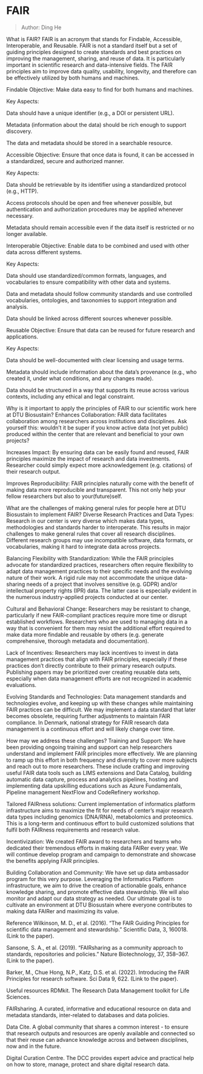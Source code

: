 # FAIR

> Author: Ding He

What is FAIR?
FAIR is an acronym that stands for Findable, Accessible, Interoperable, and Reusable. FAIR is not a standard itself but a set of guiding principles designed to create standards and best practices on improving the management, sharing, and reuse of data. It is particularly important in scientific research and data-intensive fields. The FAIR principles aim to improve data quality, usability, longevity, and therefore can be effectively utilized by both humans and machines.

Findable
Objective: Make data easy to find for both humans and machines.

Key Aspects: 

Data should have a unique identifier (e.g., a DOI or persistent URL).

Metadata (information about the data) should be rich enough to support discovery.

The data and metadata should be stored in a searchable resource.

Accessible
Objective: Ensure that once data is found, it can be accessed in a standardized, secure and authorized manner.

Key Aspects: 

Data should be retrievable by its identifier using a standardized protocol (e.g., HTTP).

Access protocols should be open and free whenever possible, but authentication and authorization procedures may be applied whenever necessary.

Metadata should remain accessible even if the data itself is restricted or no longer available.

Interoperable
Objective: Enable data to be combined and used with other data across different systems.

Key Aspects: 

Data should use standardized/common formats, languages, and vocabularies to ensure compatibility with other data and systems.

Data and metadata should follow community standards and use controlled vocabularies, ontologies, and taxonomies to support integration and analysis.

Data should be linked across different sources whenever possible.

Reusable
Objective: Ensure that data can be reused for future research and applications.

Key Aspects: 

Data should be well-documented with clear licensing and usage terms.

Metadata should include information about the data’s provenance (e.g., who created it, under what conditions, and any changes made).

Data should be structured in a way that supports its reuse across various contexts, including any ethical and legal constraint.

Why is it important to apply the principles of FAIR to our scientific work here at DTU Biosustain?
Enhances Collaboration: FAIR data facilitates collaboration among researchers across institutions and disciplines. Ask yourself this: wouldn’t it be super if you know active data (not yet public) produced within the center that are relevant and beneficial to your own projects?

Increases Impact: By ensuring data can be easily found and reused, FAIR principles maximize the impact of research and data investments. Researcher could simply expect more acknowledgement (e.g. citations) of their research output.

Improves Reproducibility: FAIR principles naturally come with the benefit of making data more reproducible and transparent. This not only help your fellow researchers but also to your(future)self.

What are the challenges of making general rules for people here at DTU Biosustain to implement FAIR?
Diverse Research Practices and Data Types: Research in our center is very diverse which makes data types, methodologies and standards harder to interoperate. This results in major challenges to make general rules that cover all research disciplines. Different research groups may use incompatible software, data formats, or vocabularies, making it hard to integrate data across projects.

Balancing Flexibility with Standardization: While the FAIR principles advocate for standardized practices, researchers often require flexibility to adapt data management practices to their specific needs and the evolving nature of their work. A rigid rule may not accommodate the unique data-sharing needs of a project that involves sensitive (e.g. GDPR) and/or intellectual property rights (IPR) data. The latter case is especially evident in the numerous industry-applied projects conducted at our center.

Cultural and Behavioral Change: Researchers may be resistant to change, particularly if new FAIR-compliant practices require more time or disrupt established workflows. Researchers who are used to managing data in a way that is convenient for them may resist the additional effort required to make data more findable and reusable by others (e.g. generate comprehensive, thorough metadata and documentation). 

Lack of Incentives: Researchers may lack incentives to invest in data management practices that align with FAIR principles, especially if these practices don’t directly contribute to their primary research outputs. Publishing papers may be prioritized over creating reusable data sets, especially when data management efforts are not recognized in academic evaluations.

Evolving Standards and Technologies: Data management standards and technologies evolve, and keeping up with these changes while maintaining FAIR practices can be difficult. We may implement a data standard that later becomes obsolete, requiring further adjustments to maintain FAIR compliance. In Denmark, national strategy for FAIR research data management is a continuous effort and will likely change over time.

How may we address these challenges?
Training and Support: We have been providing ongoing training and support can help researchers understand and implement FAIR principles more effectively. We are planning to ramp up this effort in both frequency and diversity to cover more subjects and reach out to more researchers. These include crafting and improving useful FAIR data tools such as LIMS extensions and Data Catalog, building automatic data capture, process and analytics pipelines, hosting and implementing data upskilling educations such as Azure Fundamentals, Pipeline management NextFlow and CodeRefinery workshop.

Tailored FAIRness solutions: Current implementation of informatics platform infrastructure aims to maximize the fit for needs of center’s major research data types including genomics (DNA/RNA), metabolomics and proteomics. This is a long-term and continuous effort to build customized solutions that fulfil both FAIRness requirements and research value.

Incentivization: We created FAIR award to researchers and teams who dedicated their tremendous efforts in making data FAIRer every year. We will continue develop program and campaign to demonstrate and showcase the benefits applying FAIR principles.

Building Collaboration and Community: We have set up data ambassador program for this very purpose. Leveraging the Informatics Platform infrastructure, we aim to drive the creation of actionable goals, enhance knowledge sharing, and promote effective data stewardship. We will also monitor and adapt our data strategy as needed. Our ultimate goal is to cultivate an environment at DTU Biosustain where everyone contributes to making data FAIRer and maximizing its value.

Reference
Wilkinson, M. D., et al. (2016). “The FAIR Guiding Principles for scientific data management and stewardship.” Scientific Data, 3, 160018. (Link to the paper).

Sansone, S. A., et al. (2019). “FAIRsharing as a community approach to standards, repositories and policies.” Nature Biotechnology, 37, 358–367. (Link to the paper).

Barker, M., Chue Hong, N.P., Katz, D.S. et al. (2022). Introducing the FAIR Principles for research software. Sci Data 9, 622. (Link to the paper).

Useful resources
RDMkit. The Research Data Management toolkit for Life Sciences.

FAIRsharing. A curated, informative and educational resource on data and metadata standards, inter-related to databases and data policies.

Data Cite. A global community that shares a common interest - to ensure that research outputs and resources are openly available and connected so that their reuse can advance knowledge across and between disciplines, now and in the future.

Digital Curation Centre. The DCC provides expert advice and practical help on how to store, manage, protect and share digital research data.
